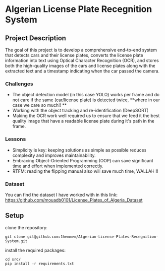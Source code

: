 # Algerian License Plate Recegnition System

## Project Description
The goal of this project is to develop a comprehensive end-to-end system that detects cars and their license plates, converts the license plate information into text using Optical Character Recognition (OCR), and stores both the high-quality images of the cars and license plates along with the extracted text and a timestamp indicating when the car passed the camera.

### Challenges
- The object detection model (in this case YOLO) works per frame and do not care if the same (car/license plate) is detected twice, **where in our case we care so much!!  **
- Working with the object tracking and re-identification (DeepSORT)
- Making the OCR work well required us to ensure that we feed it the best quality image that have a readable license plate during it's path in the frame.

### Lessons

- Simplicity is key: keeping solutions as simple as possible reduces complexity and improves maintainability.
- Embracing Object-Oriented Programming (OOP) can save significant time and effort when implemented correctly.      
- RTFM: reading the flipping manual also will save much time, WALLAH !!
  
### Dataset
You can find the dataset I have worked with in this link:
https://github.com/mouadb0101/License_Plates_of_Algeria_Dataset

## Setup

clone the repository:
```
git clone git@github.com:1hemmem/Algerian-License-Plates-Recegnition-System.git
```
install the required packages:
```
cd src/
pip install -r requirements.txt
```
  


